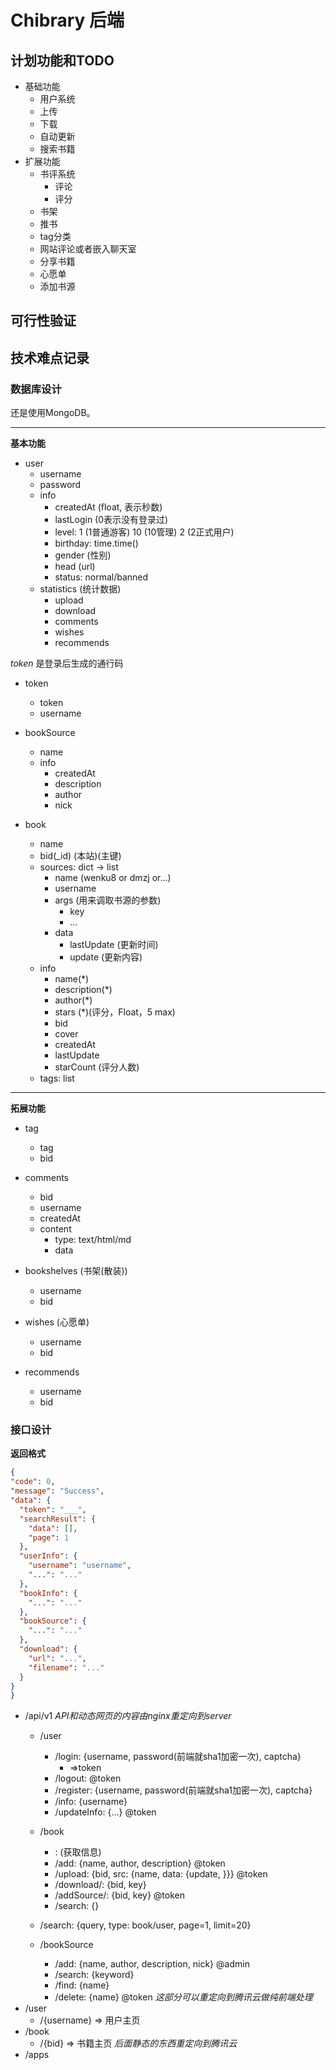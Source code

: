 # Chibrary 后端

## 计划功能和TODO

- 基础功能
    - 用户系统
    - 上传
    - 下载
    - 自动更新
    - 搜索书籍
- 扩展功能
    - 书评系统
        - 评论
        - 评分
    - 书架
    - 推书
    - tag分类
    - 网站评论或者嵌入聊天室
    - 分享书籍
    - 心愿单
    - 添加书源

## 可行性验证

## 技术难点记录

### 数据库设计

还是使用MongoDB。

---------

**基本功能**

- user
    - username
    - password
    - info
        - createdAt (float, 表示秒数)
        - lastLogin (0表示没有登录过)
        - level: 1 (1普通游客) 10 (10管理) 2 (2正式用户)
        - birthday: time.time()
        - gender (性别)
        - head (url)
        - status: normal/banned
    - statistics (统计数据)
        - upload
        - download
        - comments
        - wishes
        - recommends

*token* 是登录后生成的通行码
- token
    - token
    - username

- bookSource
    - name
    - info
        - createdAt
        - description
        - author
        - nick

- book
    - name
    - bid(_id) (本站)(主键)
    - sources: dict -> list
        - name (wenku8 or dmzj or...)
        - username
        - args (用来调取书源的参数)
            - key
            - ...
        - data
            - lastUpdate (更新时间)
            - update (更新内容)
    - info
        - name(*)
        - description(*)
        - author(*)
        - stars (*)(评分，Float，5 max)
        - bid
        - cover
        - createdAt
        - lastUpdate
        - starCount (评分人数)
    - tags: list

----------

**拓展功能**

- tag
    - tag
    - bid

- comments
    - bid
    - username
    - createdAt
    - content
        - type: text/html/md
        - data

- bookshelves (书架(散装))
    - username
    - bid

- wishes (心愿单)
    - username
    - bid

- recommends
    - username
    - bid
    

### 接口设计

**返回格式**
```json
{
"code": 0,
"message": "Success",
"data": {
  "token": "___",
  "searchResult": {
    "data": [],
    "page": 1
  },
  "userInfo": {
    "username": "username",
    "...": "..."
  },
  "bookInfo": {
    "...": "..."
  },
  "bookSource": {
    "...": "..."
  },
  "download": {
    "url": "...",
    "filename": "..."
  }
}
}
```

- /api/v1 *API和动态网页的内容由nginx重定向到server*
    - /user
        - /login: {username, password(前端就sha1加密一次), captcha}
            - =>token
        - /logout: @token
        - /register: {username, password(前端就sha1加密一次), captcha}
        - /info: {username}
        - /updateInfo: {...} @token
    
    - /book
        - <bid>: (获取信息)
        - /add: {name, author, description} @token
        - /upload: {bid, src: {name, data: {update, }}} @token
        - /download/<name>: {bid, key}
        - /addSource/<name>: {bid, key} @token
        - /search: {}
    
    - /search: {query, type: book/user, page=1, limit=20}
    
    - /bookSource
        - /add: {name, author, description, nick} @admin
        - /search: {keyword}
        - /find: {name}
        - /delete: {name} @token
*这部分可以重定向到腾讯云做纯前端处理*
- /user
    - /{username} => 用户主页
- /book
    - /{bid} => 书籍主页
*后面静态的东西重定向到腾讯云*
- /apps
